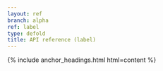 ```yaml
---
layout: ref
branch: alpha
ref: label
type: defold
title: API reference (label)
---
```

{% include anchor_headings.html html=content %}